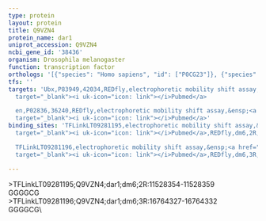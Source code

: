 ```yaml
---
type: protein
layout: protein
title: Q9VZN4
protein_name: dar1
uniprot_accession: Q9VZN4
ncbi_gene_id: '38436'
organism: Drosophila melanogaster
function: transcription factor
orthologs: '[{"species": "Homo sapiens", "id": ["P0CG23"]}, {"species": "Caenorhabditis elegans", "id": ["Q9XYD3"]}, {"species": "Saccharomyces cerevisiae", "id": ["<a href=\"/protein/p08153\">P08153</a>"]}]'
tfs: ''
targets: 'Ubx,P83949,42034,REDfly,electrophoretic mobility shift assay,&ensp;<a href="https://www.ncbi.nlm.nih.gov/pubmed/?term=16155187%5Buid%5D+OR+20965965%5Buid%5D"
  target="_blank"><i uk-icon="icon: link"></i>Pubmed</a>

  en,P02836,36240,REDfly,electrophoretic mobility shift assay,&ensp;<a href="https://www.ncbi.nlm.nih.gov/pubmed/?term=16155187%5Buid%5D+OR+20965965%5Buid%5D"
  target="_blank"><i uk-icon="icon: link"></i>Pubmed</a>'
binding_sites: 'TFLinkLT09281195,electrophoretic mobility shift assay,&ensp;<a href="https://www.ncbi.nlm.nih.gov/pubmed/?term=16155187;20965965%5Buid%5D"
  target="_blank"><i uk-icon="icon: link"></i>Pubmed</a>,REDfly,dm6,2R,11528354,11528359,NA

  TFLinkLT09281196,electrophoretic mobility shift assay,&ensp;<a href="https://www.ncbi.nlm.nih.gov/pubmed/?term=16155187;20965965%5Buid%5D"
  target="_blank"><i uk-icon="icon: link"></i>Pubmed</a>,REDfly,dm6,3R,16764327,16764332,NA'

---
```

\>TFLinkLT09281195;Q9VZN4;dar1;dm6;2R:11528354-11528359\GGGGCG\\>TFLinkLT09281196;Q9VZN4;dar1;dm6;3R:16764327-16764332\GGGGCG\